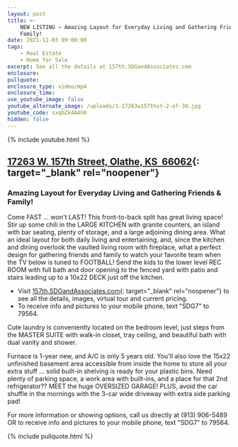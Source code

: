 ```yaml
---
layout: post
title: >-
    NEW LISTING ~ Amazing Layout for Everyday Living and Gathering Friends &
    Family!
date: 2021-11-03 09:00:00
tags:
    - Real Estate
    - Home for Sale
excerpt: See all the details at 157th.SDGandAssociates.com
enclosure:
pullquote:
enclosure_type: video/mp4
enclosure_time:
use_youtube_image: false
youtube_alternate_image: /uploads/1-17263w157thst-2-of-30.jpg
youtube_code: sxqbZk4AAh0
hidden: false
---
```

{% include youtube.html %}

## [17263 W. 157th Street, Olathe, KS&nbsp; 66062](http://157th.SDGandAssociates.com){: target="_blank" rel="noopener"}

### Amazing Layout for Everyday Living and Gathering Friends & Family\!

Come FAST … won't LAST\! This front-to-back split has great living space\! Stir up some chili in the LARGE KITCHEN with granite counters, an island with bar seating, plenty of storage, and a large adjoining dining area. What an ideal layout for both daily living and entertaining, and, since the kitchen and dining overlook the vaulted living room with fireplace, what a perfect design for gathering friends and family to watch your favorite team when the TV below is tuned to FOOTBALL\! Send the kids to the lower level REC ROOM with full bath and door opening to the fenced yard with patio and stairs leading up to a 10x22 DECK just off the kitchen.

* Visit [157th.SDGandAssociates.com](http://157th.SDGandAssociates.com){: target="_blank" rel="noopener"} to see all the details, images, virtual tour and current pricing.
* To receive info and pictures to your mobile phone, text "SDG7" to 79564.

Cute laundry is conveniently located on the bedroom level, just steps from the MASTER SUITE with walk-in closet, tray ceiling, and beautiful bath with dual vanity and shower.&nbsp;

Furnace is 1-year new, and A/C is only 5 years old. You'll also love the 15x22 unfinished basement area accessible from inside the home to store all your extra stuff … solid built-in shelving is ready for your plastic bins. Need plenty of parking space, a work area with built-ins, and a place for that 2nd refrigerator?? MEET the huge OVERSIZED GARAGE\! PLUS, avoid the car shuffle in the mornings with the 3-car wide driveway with extra side parking pad\!

For more information or showing options, call us directly at (913) 906-5489 OR to receive info and pictures to your mobile phone, text "SDG7" to 79564.

{% include pullquote.html %}
